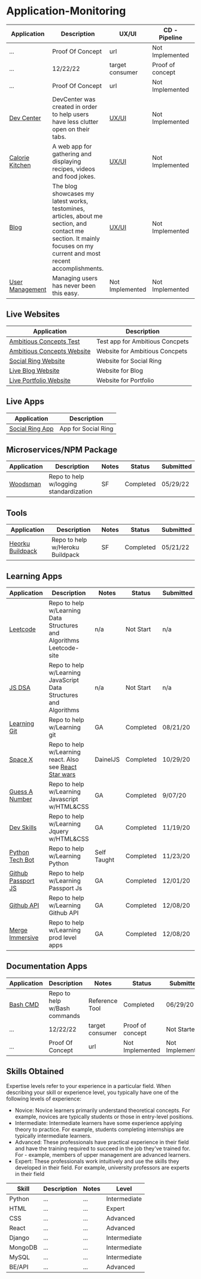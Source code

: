 # Application-Monitoring

| **Application** | **Description** | **UX/UI** | **CD - Pipeline** |  **CI - Pipeline** | **EOT**| **Log Management** | **Alerting** | **Envs** | **Swagger** | **Consumer** | **Notes** | Status | Submitted |
|----------|------------------|----------------|-----------|--------|-----------| ---------- | --------- | --------- |------- |------|------- |------ |------ |
| ... | Proof Of Concept | url | Not Implemented  | Not Implemented | url | url | url | Staging, Prod |target consumer | Ongoing | url |
| ... | 12/22/22 | target consumer | Proof of concept | Not Started | n/a |
| ... | Proof Of Concept | url | Not Implemented  | Not Implemented | url | url | url | Staging, Prod |target consumer | Ongoing | url |
| [Dev Center](https://github.com/HoseaCodes/DevCenter) | DevCenter was created in order to help users have less clutter open on their tabs. | [UX/UI](https://github.com/HoseaCodes/DevCenter) | Not Implemented  | Not Implemented | Not Implemented/No - url | Not Implemented/No - url | Not Implemented/No - url | Prod | Not Implemented/No - url | Internal Use | N/A | Ongoing | 09/22/20 |
| [Calorie Kitchen](https://github.com/HoseaCodes/Calorie-Kitchen) | A web app for gathering and displaying recipes, videos and food jokes. | [UX/UI](https://github.com/HoseaCodes/Calorie-Kitchen) | Not Implemented  | Not Implemented | Not Implemented/No - url | Not Implemented/No - url | Not Implemented/No - url | Prod | Not Implemented/No - url | Internal Use | N/A | Ongoing | 11/22/21 |
| [Blog](https://github.com/HoseaCodes/Blog) | The blog showcases my latest works, testomines, articles, about me section, and contact me section. It mainly focuses on my current and most recent accomplishments. | [UX/UI](https://github.com/HoseaCodes/Blog) | Not Implemented  | Not Implemented | Not Implemented/No - url | Not Implemented/No - url | Not Implemented/No - url | Prod | Not Implemented/No - url | Internal Use | N/A | Ongoing | 11/22/21 |
| [User Management](https://github.com/HoseaCodes/UserManagement) | Managing users has never been this easy. | Not Implemented | Not Implemented  | Not Implemented | Not Implemented/No - url | Not Implemented/No - url | Not Implemented/No - url | Prod | Not Implemented/No - url | Internal Use | N/A | Ongoing | 11/19/21 |

## Live Websites
| **Application** | **Description** |
|---------|------------|
| [Ambitious Concepts Test](https://hoseacodes.github.io/AmbitiousConcepts/) | Test app for Ambitious Concpets |
| [Ambitious Concepts Website](https://ambitiousconcept.com) | Website for Ambitious Concpets |
| [Social Ring Website](https://www.social-ring.com) | Website for Social Ring |
| [Live Blog Website](https://www.hoseacodes.com) | Website for Blog |
| [Live Portfolio Website](https://www.dominiquehosea.com) | Website for Portfolio |

## Live Apps
| **Application** | **Description** |
|---------|------------|
| [Social Ring App](https://apps.apple.com/us/app/social-ring/id1551446005) | App for Social Ring |

## Microservices/NPM Package
| **Application** | **Description** | **Notes** | Status | Submitted |
|---------|------------|---------|------------|---------|
| [Woodsman](https://github.com/HoseaCodes/Woodsman) | Repo to help w/logging standardization | SF | Completed  | 05/29/22 |


## Tools
| **Application** | **Description** | **Notes** | Status | Submitted |
|---------|------------|---------|------------|---------|
| [Heorku Buildpack](https://github.com/HoseaCodes/heroku-google-application-credentials-buildpack) | Repo to help w/Heroku Buildpack  | SF | Completed  | 05/21/22 |


## Learning Apps

| **Application** | **Description** | **Notes** | Status | Submitted |
|----------|------------------|----------------|-----------|--------|
| [Leetcode](https://github.com/HoseaCodes/Leetcode) | Repo to help w/Learning Data Structures and Algorithms Leetcode-site | n/a | Not Start  | n/a |
| [JS DSA](https://github.com/HoseaCodes/javascript-datastructures-algorithms) | Repo to help w/Learning JavaScript Data Structures and Algorithms | n/a | Not Start  | n/a |
| [Learning Git](https://github.com/HoseaCodes/Team-Git-Workflow-Practice) | Repo to help w/Learning git | GA | Completed | 08/21/20 |
| [Space X](https://github.com/HoseaCodes/SpaceX-Explorer) | Repo to help w/Learning react. Also see [React Star wars](https://github.com/HoseaCodes/react-star-wars)| DainelJS | Completed  | 10/29/20 |
| [Guess A Number](https://github.com/HoseaCodes/Guess-that-Number-Game) | Repo to help w/Learning Javascript w/HTML&CSS | GA | Completed  | 9/07/20 |
| [Dev Skills](https://github.com/HoseaCodes/dev-skills-lab) | Repo to help w/Learning Jquery w/HTML&CSS | GA | Completed  | 11/19/20 |
| [Python Tech Bot](https://github.com/HoseaCodes/Python-Tech_Bot) | Repo to help w/Learning Python | Self Taught | Completed  | 11/23/20 |
| [Github Passport JS](https://github.com/HoseaCodes/Github-Passport)| Repo to help w/Learning Passport Js | GA | Completed  | 12/01/20 |
| [Github API](https://github.com/HoseaCodes/React-Github)| Repo to help w/Learning Github API | GA | Completed  | 12/08/20 |
| [Merge Immersive](https://github.com/HoseaCodes/merge-immersive) | Repo to help w/Learning prod level apps  | GA | Completed  | 12/08/20 |


## Documentation Apps

| **Application** | **Description** | **Notes** | Status | Submitted |
|----------|------------------|----------------|-----------|--------|
| [Bash CMD](https://github.com/HoseaCodes/Bash-Commands) | Repo to help w/Bash commands | Reference Tool | Completed  | 06/29/20 |
| ... | 12/22/22 | target consumer | Proof of concept | Not Started |
| ... | Proof Of Concept | url | Not Implemented  | Not Implemented |


## Skills Obtained

Expertise levels refer to your experience in a particular field. When describing your skill or experience level, you typically have one of the following levels of experience:
- Novice: Novice learners primarily understand theoretical concepts. For example, novices are typically students or those in entry-level positions.
- Intermediate: Intermediate learners have some experience applying theory to practice. For example, students completing internships are typically intermediate learners.
- Advanced: These professionals have practical experience in their field and have the training required to succeed in the job they've trained for. For - example, members of upper management are advanced learners.
- Expert: These professionals work intuitively and use the skills they developed in their field. For example, university professors are experts in their field

| **Skill** | **Description** | **Notes** | Level |
|----------|------------------|----------------|-----------|
| Python | ... | ... | Intermediate  | 
| HTML | ... | ... | Expert  | 
| CSS | ... | ... | Advanced  | 
| React | ... | ... | Advanced  | 
| Django | ... | ... | Intermediate  | 
| MongoDB | ... | ... | Intermediate  | 
| MySQL | ... | ... | Intermediate  | 
| BE/API | ... | ... | Advanced  | 

